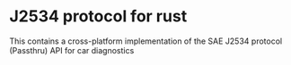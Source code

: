 # J2534 protocol for rust
This contains a cross-platform implementation of the SAE J2534 protocol (Passthru) API for car diagnostics
